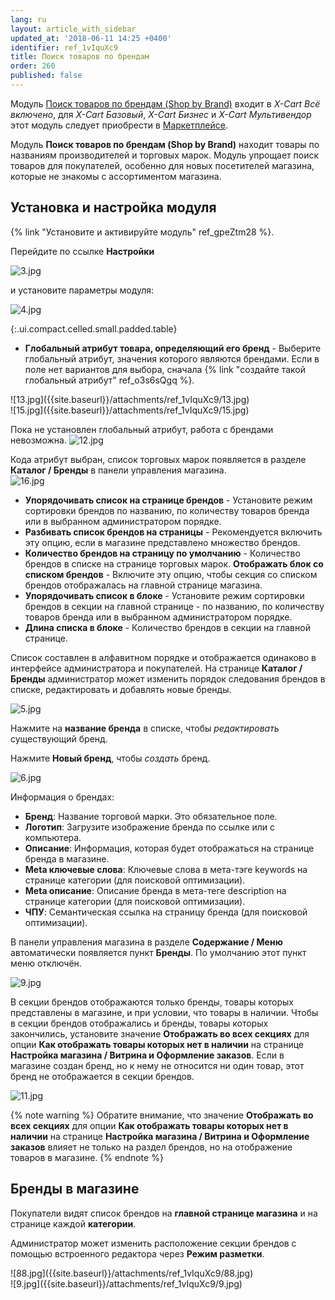 ```yaml
---
lang: ru
layout: article_with_sidebar
updated_at: '2018-06-11 14:25 +0400'
identifier: ref_1vIquXc9
title: Поиск товаров по брендам
order: 260
published: false
---
```

Модуль [Поиск товаров по брендам (Shop by Brand)](https://market.x-cart.com/addons/shop-by-brand.html "Shop by Brand Module") входит в _X-Cart Всё включено_, для _X-Cart Базовый_, _X-Cart Бизнес_ и _X-Cart Мультивендор_ этот модуль следует приобрести в [Маркетплейсе](https://market.x-cart.com/addons "Поиск товаров по брендам").

Модуль **Поиск товаров по брендам (Shop by Brand)** находит товары по названиям производителей и торговых марок. Модуль упрощает поиск товаров для покупателей, особенно для новых посетителей магазина, которые не знакомы с ассортиментом магазина.

## Установка и настройка модуля

{% link "Установите и активируйте модуль" ref_gpeZtm28 %}.

Перейдите по ссылке **Настройки** 

![3.jpg]({{site.baseurl}}/attachments/ref_1vIquXc9/3.jpg)

и установите параметры модуля:

![4.jpg]({{site.baseurl}}/attachments/ref_1vIquXc9/4.jpg)

{:.ui.compact.celled.small.padded.table} 

- **Глобальный атрибут товара, определяющий его бренд** -  Выберите глобальный атрибут, значения которого являются брендами. Если в поле нет вариантов для выбора, сначала {% link "создайте такой глобальный атрибут" ref_o3s6sQgq %}. 

<div class="ui stackable two column grid">
  <div class="column" markdown="span">![13.jpg]({{site.baseurl}}/attachments/ref_1vIquXc9/13.jpg)
</div>
  <div class="column" markdown="span">![15.jpg]({{site.baseurl}}/attachments/ref_1vIquXc9/15.jpg)
</div>
</div>

Пока не установлен глобальный атрибут, работа с брендами невозможна.
![12.jpg]({{site.baseurl}}/attachments/ref_1vIquXc9/12.jpg)

Кода атрибут выбран, список торговых марок появляется в разделе **Каталог / Бренды** в панели управления магазина.  
![16.jpg]({{site.baseurl}}/attachments/ref_1vIquXc9/16.jpg)

- **Упорядочивать список на странице брендов** -  Установите режим сортировки брендов по названию, по количеству товаров бренда или в выбранном администратором порядке. 
- **Разбивать список брендов на страницы** - Рекомендуется включить эту опцию, если в магазине представлено множество брендов. 
- **Количество брендов на страницу по умолчанию** -  Количество брендов в списке на странице торговых марок. 
**Отображать блок со списком брендов** -  Включите эту опцию, чтобы секция со списком брендов отображалась на главной странице магазина. 
- **Упорядочивать список в блоке** -  Установите режим сортировки брендов в секции на главной странице - по названию, по количеству товаров бренда или в выбранном администратором порядке. 
- **Длина списка в блоке** - Количество брендов в секции на главной странице. 

Список составлен в алфавитном порядке и отображается одинаково в интерфейсе администратора и покупателей. На странице **Каталог / Бренды** администратор может изменить порядок следования брендов в списке, редактировать и добавлять новые бренды. 

![5.jpg]({{site.baseurl}}/attachments/ref_1vIquXc9/5.jpg)

Нажмите на **название бренда** в списке, чтобы _редактировать_ существующий бренд.

Нажмите **Новый бренд**, чтобы _создать_ бренд. 

![6.jpg]({{site.baseurl}}/attachments/ref_1vIquXc9/6.jpg)

Информация о брендах:
* **Бренд**: Название торговой марки. Это обязательное поле.
* **Логотип**: Загрузите изображение бренда по ссылке или с компьютера.
* **Описание**: Информация, которая будет отображаться на странице бренда в магазине.
* **Meta ключевые слова**: Ключевые слова в мета-тэге keywords на странице категории (для поисковой оптимизации).
* **Meta описание**: Описание бренда в мета-теге description на странице категории (для поисковой оптимизации).
* **ЧПУ**: Семантическая ссылка на страницу бренда (для поисковой оптимизации).

В панели управления магазина в разделе **Содержание / Меню** автоматически появляется пункт **Бренды**. По умолчанию этот пункт меню отключён.

![9.jpg]({{site.baseurl}}/attachments/ref_1vIquXc9/9.jpg)

В секции брендов отображаются только бренды, товары которых представлены в магазине, и при условии, что товары в наличии. Чтобы в секции брендов отображались и бренды, товары которых закончились, установите значение **Отображать во всех секциях** для опции **Как отображать товары которых нет в наличии** на странице **Настройка магазина / Витрина и Оформление заказов**. Если в магазине создан бренд, но к нему не относится ни один товар, этот бренд не отображается в секции брендов.

![11.jpg]({{site.baseurl}}/attachments/ref_1vIquXc9/11.jpg)

{% note warning %}
Обратите внимание, что значение **Отображать во всех секциях** для опции **Как отображать товары которых нет в наличии** на странице **Настройка магазина / Витрина и Оформление заказов** влияет не только на раздел брендов, но на отображение товаров в магазине.
{% endnote %}

## Бренды в магазине

Покупатели видят список брендов на **главной странице магазина** и на странице каждой **категории**.

Администратор может изменить расположение секции брендов с помощью встроенного редактора через **Режим разметки**. 

<div class="ui stackable two column grid">
  <div class="column" markdown="span">![88.jpg]({{site.baseurl}}/attachments/ref_1vIquXc9/88.jpg)
</div>
  <div class="column" markdown="span">![9.jpg]({{site.baseurl}}/attachments/ref_1vIquXc9/9.jpg)
</div>
</div>
